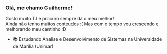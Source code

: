 ### Olá, me chamo Guilherme!
Gosto muito T.I e procuro sempre dá o meu melhor!
<br>Ainda não tenho muitos conteudos :(
Mas com o tempo vou crescendo e melhorando meu cantinho :D<br>
- 📚 Estudando Analise e Desenvolvimento de Sistemas na Universidade de Marília (Unimar)
